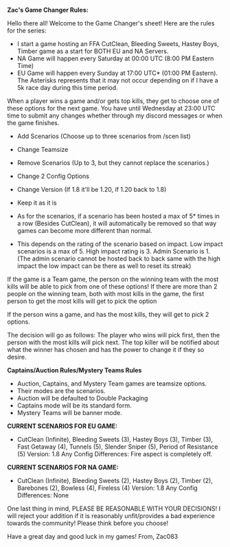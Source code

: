 
**Zac's Game Changer Rules:** 

Hello there all! Welcome to the Game Changer's sheet! Here are the rules for the series:

- I start a game hosting an FFA CutClean, Bleeding Sweets, Hastey Boys, Timber game as a start for BOTH EU and NA Servers. 
- NA Game will happen every Saturday at 00:00 UTC (8:00 PM Eastern Time)
- EU Game will happen every Sunday at 17:00 UTC* (01:00 PM Eastern). The Asterisks represents that it may not occur depending on if I have a 5k race day during this time period. 

When a player wins a game and/or gets top kills, they get to choose one of these options for the next game. You have until Wednesday at 23:00 UTC time to submit any changes whether through my discord messages or when the game finishes.

- Add Scenarios (Choose up to three scenarios from /scen list)
- Change Teamsize
- Remove Scenarios (Up to 3, but they cannot replace the scenarios.)
- Change 2 Config Options
- Change Version (If 1.8 it'll be 1.20, if 1.20 back to 1.8)
- Keep it as it is

- As for the scenarios, if a scenario has been hosted a max of 5* times in a row (Besides CutClean), it will automatically be removed so that way games can become more different than normal.

* This depends on the rating of the scenario based on impact. Low impact scenarios is a max of 5. High impact rating is 3. Admin Scenario is 1. (The admin scenario cannot be hosted back to back same with the high impact the low impact can be there as well to reset its streak) 

If the game is a Team game, the person on the winning team with the most kills will be able to pick from one of these options! If there are more than 2 people on the winning team, both with most kills in the game, the first person to get the most kills will get to pick the option

If the person wins a game, and has the most kills, they will get to pick 2 options.  

The decision will go as follows: The player who wins will pick first, then the person with the most kills will pick next. The top killer will be notified about what the winner has chosen and has the power to change it if they so desire.

**Captains/Auction Rules/Mystery Teams Rules**

- Auction, Captains, and Mystery Team games are teamsize options. 
- Their modes are the scenarios. 
- Auction will be defaulted to Double Packaging 
- Captains mode will be its standard form.
- Mystery Teams will be banner mode. 


**CURRENT SCENARIOS FOR EU GAME:**

- CutClean (Infinite), Bleeding Sweets (3), Hastey Boys (3), Timber (3), Fast Getaway (4), Tunnels (5), Slender Sniper (5), Period of Resistance (5)
Version: 1.8
Any Config Differences: Fire aspect is completely off. 

**CURRENT SCENARIOS FOR NA GAME:**
- CutClean (Infinite), Bleeding Sweets (2), Hastey Boys (2), Timber (2), Barebones (2), Bowless (4), Fireless (4)
Version: 1.8
Any Config Differences: None


One last thing in mind, PLEASE BE REASONABLE WITH YOUR DECISIONS! I will reject your addition if it is reasonably unfit/provides a bad experience towards the community! Please think before you choose!

Have a great day and good luck in my games!
From,
Zac083
